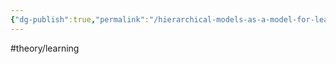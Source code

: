 ```yaml
---
{"dg-publish":true,"permalink":"/hierarchical-models-as-a-model-for-learning/"}
---
```


#theory/learning 

